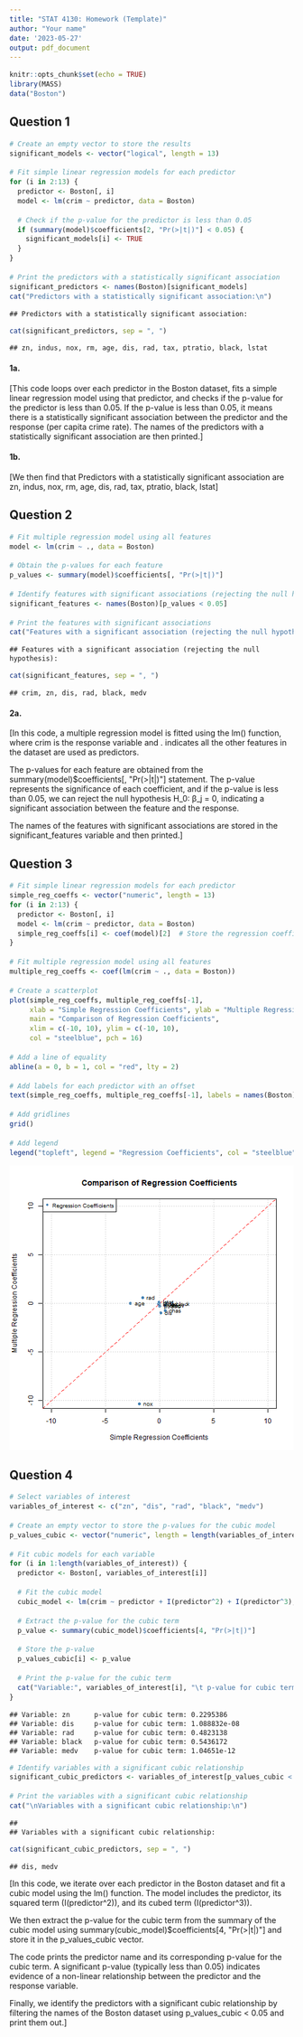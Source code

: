 ```yaml
---
title: "STAT 4130: Homework (Template)"
author: "Your name"
date: '2023-05-27'
output: pdf_document
---
```



```r
knitr::opts_chunk$set(echo = TRUE)
library(MASS)
data("Boston")
```

## Question 1


```r
# Create an empty vector to store the results
significant_models <- vector("logical", length = 13)

# Fit simple linear regression models for each predictor
for (i in 2:13) {
  predictor <- Boston[, i]
  model <- lm(crim ~ predictor, data = Boston)
  
  # Check if the p-value for the predictor is less than 0.05
  if (summary(model)$coefficients[2, "Pr(>|t|)"] < 0.05) {
    significant_models[i] <- TRUE
  }
}

# Print the predictors with a statistically significant association
significant_predictors <- names(Boston)[significant_models]
cat("Predictors with a statistically significant association:\n")
```

```
## Predictors with a statistically significant association:
```

```r
cat(significant_predictors, sep = ", ")
```

```
## zn, indus, nox, rm, age, dis, rad, tax, ptratio, black, lstat
```

#### 1a. 
[This code loops over each predictor in the Boston dataset, fits a simple linear regression model using that predictor, and checks if the p-value for the predictor is less than 0.05. If the p-value is less than 0.05, it means there is a statistically significant association between the predictor and the response (per capita crime rate). The names of the predictors with a statistically significant association are then printed.]

#### 1b.
[We then find that Predictors with a statistically significant association are zn, indus, nox, rm, age, dis, rad, tax, ptratio, black, lstat]

## Question 2

```r
# Fit multiple regression model using all features
model <- lm(crim ~ ., data = Boston)

# Obtain the p-values for each feature
p_values <- summary(model)$coefficients[, "Pr(>|t|)"]

# Identify features with significant associations (rejecting the null hypothesis)
significant_features <- names(Boston)[p_values < 0.05]

# Print the features with significant associations
cat("Features with a significant association (rejecting the null hypothesis):\n")
```

```
## Features with a significant association (rejecting the null hypothesis):
```

```r
cat(significant_features, sep = ", ")
```

```
## crim, zn, dis, rad, black, medv
```

#### 2a.
[In this code, a multiple regression model is fitted using the lm() function, where crim is the response variable and . indicates all the other features in the dataset are used as predictors.

The p-values for each feature are obtained from the summary(model)$coefficients[, "Pr(>|t|)"] statement. The p-value represents the significance of each coefficient, and if the p-value is less than 0.05, we can reject the null hypothesis H_0: β_j = 0, indicating a significant association between the feature and the response.

The names of the features with significant associations are stored in the significant_features variable and then printed.]

## Question 3

```r
# Fit simple linear regression models for each predictor
simple_reg_coeffs <- vector("numeric", length = 13)
for (i in 2:13) {
  predictor <- Boston[, i]
  model <- lm(crim ~ predictor, data = Boston)
  simple_reg_coeffs[i] <- coef(model)[2]  # Store the regression coefficient
}

# Fit multiple regression model using all features
multiple_reg_coeffs <- coef(lm(crim ~ ., data = Boston))

# Create a scatterplot
plot(simple_reg_coeffs, multiple_reg_coeffs[-1], 
     xlab = "Simple Regression Coefficients", ylab = "Multiple Regression Coefficients",
     main = "Comparison of Regression Coefficients",
     xlim = c(-10, 10), ylim = c(-10, 10),
     col = "steelblue", pch = 16)

# Add a line of equality
abline(a = 0, b = 1, col = "red", lty = 2)

# Add labels for each predictor with an offset
text(simple_reg_coeffs, multiple_reg_coeffs[-1], labels = names(Boston)[-1], pos = 4, cex = 0.8, offset = 0.5)

# Add gridlines
grid()

# Add legend
legend("topleft", legend = "Regression Coefficients", col = "steelblue", pch = 16, cex = 0.8)
```

![plot of chunk problem3Code](figure/problem3Code-1.png)

## Question 4

```r
# Select variables of interest
variables_of_interest <- c("zn", "dis", "rad", "black", "medv")

# Create an empty vector to store the p-values for the cubic model
p_values_cubic <- vector("numeric", length = length(variables_of_interest))

# Fit cubic models for each variable
for (i in 1:length(variables_of_interest)) {
  predictor <- Boston[, variables_of_interest[i]]
  
  # Fit the cubic model
  cubic_model <- lm(crim ~ predictor + I(predictor^2) + I(predictor^3), data = Boston)
  
  # Extract the p-value for the cubic term
  p_value <- summary(cubic_model)$coefficients[4, "Pr(>|t|)"]
  
  # Store the p-value
  p_values_cubic[i] <- p_value
  
  # Print the p-value for the cubic term
  cat("Variable:", variables_of_interest[i], "\t p-value for cubic term:", p_value, "\n")
}
```

```
## Variable: zn 	 p-value for cubic term: 0.2295386 
## Variable: dis 	 p-value for cubic term: 1.088832e-08 
## Variable: rad 	 p-value for cubic term: 0.4823138 
## Variable: black 	 p-value for cubic term: 0.5436172 
## Variable: medv 	 p-value for cubic term: 1.04651e-12
```

```r
# Identify variables with a significant cubic relationship
significant_cubic_predictors <- variables_of_interest[p_values_cubic < 0.05]

# Print the variables with a significant cubic relationship
cat("\nVariables with a significant cubic relationship:\n")
```

```
## 
## Variables with a significant cubic relationship:
```

```r
cat(significant_cubic_predictors, sep = ", ")
```

```
## dis, medv
```
[In this code, we iterate over each predictor in the Boston dataset and fit a cubic model using the lm() function. The model includes the predictor, its squared term (I(predictor^2)), and its cubed term (I(predictor^3)).

We then extract the p-value for the cubic term from the summary of the cubic model using summary(cubic_model)$coefficients[4, "Pr(>|t|)"] and store it in the p_values_cubic vector.

The code prints the predictor name and its corresponding p-value for the cubic term. A significant p-value (typically less than 0.05) indicates evidence of a non-linear relationship between the predictor and the response variable.

Finally, we identify the predictors with a significant cubic relationship by filtering the names of the Boston dataset using p_values_cubic < 0.05 and print them out.]
